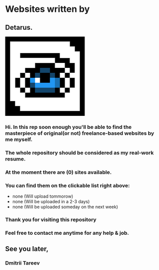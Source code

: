 # Websites written by
##  Detarus.
![The logo of mine](https://raw.githubusercontent.com/detarus/BasicWebsite/master/images/logo-256.png)
### Hi. In this rep soon enough you'll be able to find the masterpiece of original(or not) freelance-based websites by me myself.
### The whole repository should be considered as my real-work resume.
### At the moment there are (0) sites available.

### You can find them on the clickable list right above:

* none (Will upload tommorow)
* none (Will be uploaded in a 2-3 days)
* none (Will be uploaded someday on the next week)

### Thank you for visiting this repository

### Feel free to contact me anytime for any help & job.

## See you later,
### Dmitrii Tareev